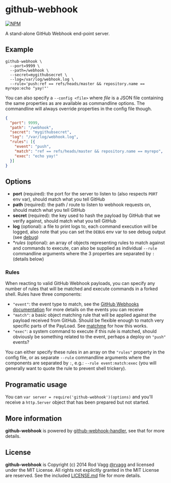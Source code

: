 # github-webhook

[![NPM](https://nodei.co/npm/github-webhook.svg)](https://nodei.co/npm/github-webhook/)

A stand-alone GitHub Webhook end-point server.

## Example

```text
github-webhook \
  --port=9999 \
  --path=/webhook \
  --secret=mygithubsecret \
  --log=/var/log/webhook.log \
  --rule='push:ref == refs/heads/master && repository.name == myrepo:echo "yay!"'
```

You can also specify a `--config <file>` where *file* is a JSON file containing the same properties as are available as commandline options. The commandline will always override properties in the config file though.

```json
{
  "port": 9999,
  "path": "/webhook",
  "secret": "mygithubsecret",
  "log": "/var/log/webhook.log",
  "rules": [{
    "event": "push",
    "match": "ref == refs/heads/master && repository.name == myrepo",
    "exec": "echo yay!"
  }]
}
```

## Options

* **port** (required): the port for the server to listen to (also respects `PORT` env var), should match what you tell GitHub
* **path** (required): the path / route to listen to webhook requests on, should match what you tell GitHub
* **secret** (required): the key used to hash the payload by GitHub that we verify against, should match what you tell GitHub
* **log** (optional): a file to print logs to, each command execution will be logged, also note that you can set the `DEBUG` env var to see debug output (see [debug](https://github.com/visionmedia/debug)) 
* **rules* (optional): an array of objects representing rules to match against and commands to execute, can also be supplied as individual `--rule` commandline arguments where the 3 properties are separated by `:` (details below)

### Rules

When reacting to valid GitHub Webhook payloads, you can specify any number of rules that will be matched and execute commands in a forked shell. Rules have three components:

* `"event"`: the event type to match, see the [GitHub Webhooks documentation](https://developer.github.com/webhooks/) for more details on the events you can receive
* `"match"`: a basic object matching rule that will be applied against the payload received from GitHub. Should be flexible enough to match very specific parts of the PayLoad. See [matchme](https://github.com/DamonOehlman/matchme) for how this works.
* `"exec"`: a system command to execute if this rule is matched, should obviously be something related to the event, perhaps a deploy on `"push"` events?

You can either specify these rules in an array on the `"rules"` property in the config file, or as separate `--rule` commandline arguments where the components are separated by `:`, e.g.: `--rule event:match:exec` (you will generally want to quote the rule to prevent shell trickery).

## Programatic usage

You can `var server = require('github-webhook')(options)` and you'll receive a `http.Server` object that has been prepared but not started.

## More information

**github-webhook** is powered by [github-webhook-handler](https://github.com/rvagg/github-webhook-handler), see that for more details.

## License

**github-webhook** is Copyright (c) 2014 Rod Vagg [@rvagg](https://twitter.com/rvagg) and licensed under the MIT License. All rights not explicitly granted in the MIT License are reserved. See the included [LICENSE.md](./LICENSE.md) file for more details.
